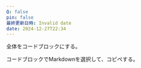 ```yaml
---
Q: false
pin: false
最終更新日時: Invalid date
date: 2024-12-27T22:34
---
```

全体をコードブロックにする。

コードブロックでMarkdownを選択して、コピペする。